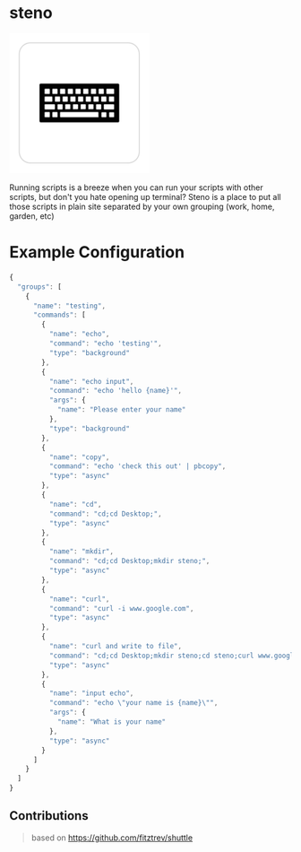 # steno

<img width="250px" src="./assets/steno.png"/>

Running scripts is a breeze when you can run your scripts with other scripts, but don't you hate opening up terminal?
Steno is a place to put all those scripts in plain site separated by your own grouping (work, home, garden, etc)

# Example Configuration

```javascript
{
  "groups": [
    {
      "name": "testing",
      "commands": [
        {
          "name": "echo",
          "command": "echo 'testing'",
          "type": "background"
        },
        {
          "name": "echo input",
          "command": "echo 'hello {name}'",
          "args": {
            "name": "Please enter your name"
          },
          "type": "background"
        },
        {
          "name": "copy",
          "command": "echo 'check this out' | pbcopy",
          "type": "async"
        },
        {
          "name": "cd",
          "command": "cd;cd Desktop;",
          "type": "async"
        },
        {
          "name": "mkdir",
          "command": "cd;cd Desktop;mkdir steno;",
          "type": "async"
        },
        {
          "name": "curl",
          "command": "curl -i www.google.com",
          "type": "async"
        },
        {
          "name": "curl and write to file",
          "command": "cd;cd Desktop;mkdir steno;cd steno;curl www.google.com > google.html",
          "type": "async"
        },
        {
          "name": "input echo",
          "command": "echo \"your name is {name}\"",
          "args": {
            "name": "What is your name"
          },
          "type": "async"
        }
      ]
    }
  ]
}
```

## Contributions

> based on https://github.com/fitztrev/shuttle
